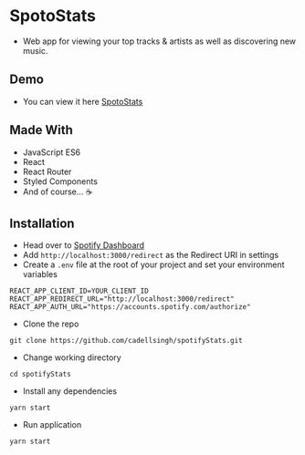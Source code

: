 # SpotoStats

- Web app for viewing your top tracks & artists as well as discovering new music.

## Demo

- You can view it here [SpotoStats](https://spotostats.netlify.app/)

## Made With

- JavaScript ES6
- React
- React Router
- Styled Components
- And of course... ☕️

## Installation

- Head over to [Spotify Dashboard](https://developer.spotify.com/dashboard/login)
- Add `http://localhost:3000/redirect` as the Redirect URI in settings
- Create a `.env` file at the root of your project and set your environment variables

```
REACT_APP_CLIENT_ID=YOUR_CLIENT_ID
REACT_APP_REDIRECT_URL="http://localhost:3000/redirect"
REACT_APP_AUTH_URL="https://accounts.spotify.com/authorize"
```

- Clone the repo

```
git clone https://github.com/cadellsingh/spotifyStats.git
```

- Change working directory

```
cd spotifyStats
```

- Install any dependencies

```
yarn start
```

- Run application

```
yarn start
```
